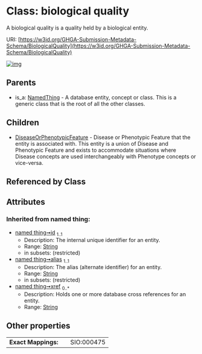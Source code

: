 
# Class: biological quality


A biological quality is a quality held by a biological entity.

URI: [https://w3id.org/GHGA-Submission-Metadata-Schema/BiologicalQuality](https://w3id.org/GHGA-Submission-Metadata-Schema/BiologicalQuality)


[![img](https://yuml.me/diagram/nofunky;dir:TB/class/[NamedThing],[DiseaseOrPhenotypicFeature],[BiologicalQuality&#124;id(i):string;alias(i):string;xref(i):string%20*]^-[DiseaseOrPhenotypicFeature],[NamedThing]^-[BiologicalQuality])](https://yuml.me/diagram/nofunky;dir:TB/class/[NamedThing],[DiseaseOrPhenotypicFeature],[BiologicalQuality&#124;id(i):string;alias(i):string;xref(i):string%20*]^-[DiseaseOrPhenotypicFeature],[NamedThing]^-[BiologicalQuality])

## Parents

 *  is_a: [NamedThing](NamedThing.md) - A database entity, concept or class. This is a generic class that is the root of all the other classes.

## Children

 * [DiseaseOrPhenotypicFeature](DiseaseOrPhenotypicFeature.md) - Disease or Phenotypic Feature that the entity is associated with. This entity is a union of Disease and Phenotypic Feature and exists to accommodate situations where Disease concepts are used interchangeably with Phenotype concepts or vice-versa.

## Referenced by Class


## Attributes


### Inherited from named thing:

 * [named thing➞id](named_thing_id.md)  <sub>1..1</sub>
     * Description: The internal unique identifier for an entity.
     * Range: [String](types/String.md)
     * in subsets: (restricted)
 * [named thing➞alias](named_thing_alias.md)  <sub>1..1</sub>
     * Description: The alias (alternate identifier) for an entity.
     * Range: [String](types/String.md)
     * in subsets: (restricted)
 * [named thing➞xref](named_thing_xref.md)  <sub>0..\*</sub>
     * Description: Holds one or more database cross references for an entity.
     * Range: [String](types/String.md)

## Other properties

|  |  |  |
| --- | --- | --- |
| **Exact Mappings:** | | SIO:000475 |

